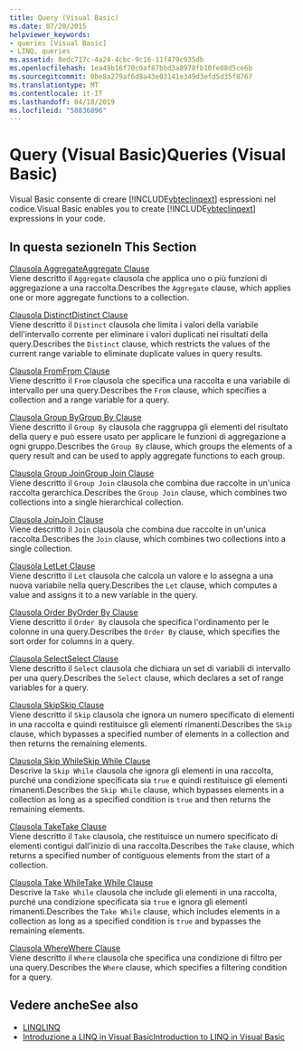 ```yaml
---
title: Query (Visual Basic)
ms.date: 07/20/2015
helpviewer_keywords:
- queries [Visual Basic]
- LINQ, queries
ms.assetid: 8edc717c-4a24-4cbc-9c16-11f479c935db
ms.openlocfilehash: 1ea49b16f70c0af87bbd3a8978fb10fe08d5ce6b
ms.sourcegitcommit: 0be8a279af6d8a43e03141e349d3efd5d35f8767
ms.translationtype: MT
ms.contentlocale: it-IT
ms.lasthandoff: 04/18/2019
ms.locfileid: "58836896"
---
```

# <a name="queries-visual-basic"></a><span data-ttu-id="3649e-102">Query (Visual Basic)</span><span class="sxs-lookup"><span data-stu-id="3649e-102">Queries (Visual Basic)</span></span>
<span data-ttu-id="3649e-103">Visual Basic consente di creare [!INCLUDE[vbteclinqext](~/includes/vbteclinqext-md.md)] espressioni nel codice.</span><span class="sxs-lookup"><span data-stu-id="3649e-103">Visual Basic enables you to create [!INCLUDE[vbteclinqext](~/includes/vbteclinqext-md.md)] expressions in your code.</span></span>  
  
## <a name="in-this-section"></a><span data-ttu-id="3649e-104">In questa sezione</span><span class="sxs-lookup"><span data-stu-id="3649e-104">In This Section</span></span>  
 [<span data-ttu-id="3649e-105">Clausola Aggregate</span><span class="sxs-lookup"><span data-stu-id="3649e-105">Aggregate Clause</span></span>](../../../visual-basic/language-reference/queries/aggregate-clause.md)  
 <span data-ttu-id="3649e-106">Viene descritto il `Aggregate` clausola che applica uno o più funzioni di aggregazione a una raccolta.</span><span class="sxs-lookup"><span data-stu-id="3649e-106">Describes the `Aggregate` clause, which applies one or more aggregate functions to a collection.</span></span>  
  
 [<span data-ttu-id="3649e-107">Clausola Distinct</span><span class="sxs-lookup"><span data-stu-id="3649e-107">Distinct Clause</span></span>](../../../visual-basic/language-reference/queries/distinct-clause.md)  
 <span data-ttu-id="3649e-108">Viene descritto il `Distinct` clausola che limita i valori della variabile dell'intervallo corrente per eliminare i valori duplicati nei risultati della query.</span><span class="sxs-lookup"><span data-stu-id="3649e-108">Describes the `Distinct` clause, which restricts the values of the current range variable to eliminate duplicate values in query results.</span></span>  
  
 [<span data-ttu-id="3649e-109">Clausola From</span><span class="sxs-lookup"><span data-stu-id="3649e-109">From Clause</span></span>](../../../visual-basic/language-reference/queries/from-clause.md)  
 <span data-ttu-id="3649e-110">Viene descritto il `From` clausola che specifica una raccolta e una variabile di intervallo per una query.</span><span class="sxs-lookup"><span data-stu-id="3649e-110">Describes the `From` clause, which specifies a collection and a range variable for a query.</span></span>  
  
 [<span data-ttu-id="3649e-111">Clausola Group By</span><span class="sxs-lookup"><span data-stu-id="3649e-111">Group By Clause</span></span>](../../../visual-basic/language-reference/queries/group-by-clause.md)  
 <span data-ttu-id="3649e-112">Viene descritto il `Group By` clausola che raggruppa gli elementi del risultato della query e può essere usato per applicare le funzioni di aggregazione a ogni gruppo.</span><span class="sxs-lookup"><span data-stu-id="3649e-112">Describes the `Group By` clause, which groups the elements of a query result and can be used to apply aggregate functions to each group.</span></span>  
  
 [<span data-ttu-id="3649e-113">Clausola Group Join</span><span class="sxs-lookup"><span data-stu-id="3649e-113">Group Join Clause</span></span>](../../../visual-basic/language-reference/queries/group-join-clause.md)  
 <span data-ttu-id="3649e-114">Viene descritto il `Group Join` clausola che combina due raccolte in un'unica raccolta gerarchica.</span><span class="sxs-lookup"><span data-stu-id="3649e-114">Describes the `Group Join` clause, which combines two collections into a single hierarchical collection.</span></span>  
  
 [<span data-ttu-id="3649e-115">Clausola Join</span><span class="sxs-lookup"><span data-stu-id="3649e-115">Join Clause</span></span>](../../../visual-basic/language-reference/queries/join-clause.md)  
 <span data-ttu-id="3649e-116">Viene descritto il `Join` clausola che combina due raccolte in un'unica raccolta.</span><span class="sxs-lookup"><span data-stu-id="3649e-116">Describes the `Join` clause, which combines two collections into a single collection.</span></span>  
  
 [<span data-ttu-id="3649e-117">Clausola Let</span><span class="sxs-lookup"><span data-stu-id="3649e-117">Let Clause</span></span>](../../../visual-basic/language-reference/queries/let-clause.md)  
 <span data-ttu-id="3649e-118">Viene descritto il `Let` clausola che calcola un valore e lo assegna a una nuova variabile nella query.</span><span class="sxs-lookup"><span data-stu-id="3649e-118">Describes the `Let` clause, which computes a value and assigns it to a new variable in the query.</span></span>  
  
 [<span data-ttu-id="3649e-119">Clausola Order By</span><span class="sxs-lookup"><span data-stu-id="3649e-119">Order By Clause</span></span>](../../../visual-basic/language-reference/queries/order-by-clause.md)  
 <span data-ttu-id="3649e-120">Viene descritto il `Order By` clausola che specifica l'ordinamento per le colonne in una query.</span><span class="sxs-lookup"><span data-stu-id="3649e-120">Describes the `Order By` clause, which specifies the sort order for columns in a query.</span></span>  
  
 [<span data-ttu-id="3649e-121">Clausola Select</span><span class="sxs-lookup"><span data-stu-id="3649e-121">Select Clause</span></span>](../../../visual-basic/language-reference/queries/select-clause.md)  
 <span data-ttu-id="3649e-122">Viene descritto il `Select` clausola che dichiara un set di variabili di intervallo per una query.</span><span class="sxs-lookup"><span data-stu-id="3649e-122">Describes the `Select` clause, which declares a set of range variables for a query.</span></span>  
  
 [<span data-ttu-id="3649e-123">Clausola Skip</span><span class="sxs-lookup"><span data-stu-id="3649e-123">Skip Clause</span></span>](../../../visual-basic/language-reference/queries/skip-clause.md)  
 <span data-ttu-id="3649e-124">Viene descritto il `Skip` clausola che ignora un numero specificato di elementi in una raccolta e quindi restituisce gli elementi rimanenti.</span><span class="sxs-lookup"><span data-stu-id="3649e-124">Describes the `Skip` clause, which bypasses a specified number of elements in a collection and then returns the remaining elements.</span></span>  
  
 [<span data-ttu-id="3649e-125">Clausola Skip While</span><span class="sxs-lookup"><span data-stu-id="3649e-125">Skip While Clause</span></span>](../../../visual-basic/language-reference/queries/skip-while-clause.md)  
 <span data-ttu-id="3649e-126">Descrive la `Skip While` clausola che ignora gli elementi in una raccolta, purché una condizione specificata sia `true` e quindi restituisce gli elementi rimanenti.</span><span class="sxs-lookup"><span data-stu-id="3649e-126">Describes the `Skip While` clause, which bypasses elements in a collection as long as a specified condition is `true` and then returns the remaining elements.</span></span>  
  
 [<span data-ttu-id="3649e-127">Clausola Take</span><span class="sxs-lookup"><span data-stu-id="3649e-127">Take Clause</span></span>](../../../visual-basic/language-reference/queries/take-clause.md)  
 <span data-ttu-id="3649e-128">Viene descritto il `Take` clausola, che restituisce un numero specificato di elementi contigui dall'inizio di una raccolta.</span><span class="sxs-lookup"><span data-stu-id="3649e-128">Describes the `Take` clause, which returns a specified number of contiguous elements from the start of a collection.</span></span>  
  
 [<span data-ttu-id="3649e-129">Clausola Take While</span><span class="sxs-lookup"><span data-stu-id="3649e-129">Take While Clause</span></span>](../../../visual-basic/language-reference/queries/take-while-clause.md)  
 <span data-ttu-id="3649e-130">Descrive la `Take While` clausola che include gli elementi in una raccolta, purché una condizione specificata sia `true` e ignora gli elementi rimanenti.</span><span class="sxs-lookup"><span data-stu-id="3649e-130">Describes the `Take While` clause, which includes elements in a collection as long as a specified condition is `true` and bypasses the remaining elements.</span></span>  
  
 [<span data-ttu-id="3649e-131">Clausola Where</span><span class="sxs-lookup"><span data-stu-id="3649e-131">Where Clause</span></span>](../../../visual-basic/language-reference/queries/where-clause.md)  
 <span data-ttu-id="3649e-132">Viene descritto il `Where` clausola che specifica una condizione di filtro per una query.</span><span class="sxs-lookup"><span data-stu-id="3649e-132">Describes the `Where` clause, which specifies a filtering condition for a query.</span></span>  
  
## <a name="see-also"></a><span data-ttu-id="3649e-133">Vedere anche</span><span class="sxs-lookup"><span data-stu-id="3649e-133">See also</span></span>

- [<span data-ttu-id="3649e-134">LINQ</span><span class="sxs-lookup"><span data-stu-id="3649e-134">LINQ</span></span>](../../../visual-basic/programming-guide/language-features/linq/index.md)
- [<span data-ttu-id="3649e-135">Introduzione a LINQ in Visual Basic</span><span class="sxs-lookup"><span data-stu-id="3649e-135">Introduction to LINQ in Visual Basic</span></span>](../../../visual-basic/programming-guide/language-features/linq/introduction-to-linq.md)
